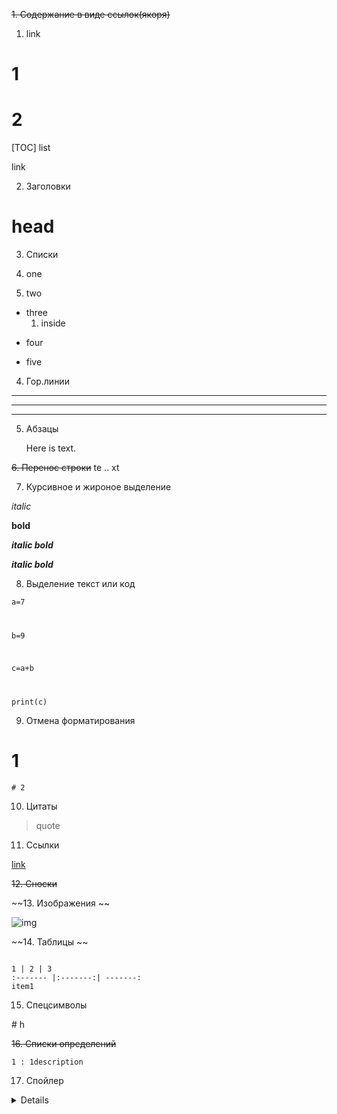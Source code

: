 ~~1. Содержание в виде ссылок(якоря)~~

 1. link

# 1
# 2

[TOC] list

<a name="abcd">link</a>

2. Заголовки

# head

3. Списки

1. one
2. two
* three
    1. inside
+ four
- five

4. Гор.линии

***
---
___

5. Абзацы

    Here is text.

~~6. Перенос строки~~
te .. xt

7. Курсивное и жироное выделение

*italic*

**bold**

***italic bold***

_**italic bold**_

8. Выделение текст или код

<code>a=7

b=9

c=a+b

print(c)
</code>

9. Отмена форматирования

# 1

    # 2

10. Цитаты

> quote

11. Ссылки 

[link](https://)

~~12. Сноски~~

[^1]: remark


~~13. Изображения ~~

![img](gb2-manual_md/картинка.PNG)

~~14. Таблицы ~~

<code>
1 | 2 | 3
:------- |:-------:| -------:
item1
</code>

15. Спецсимволы

\# h

~~16. Списки определений~~

<code>1 : 1description</code>



17. Спойлер

 <details>hide</details> 

